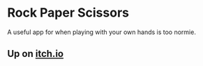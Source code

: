 # Rock Paper Scissors
A useful app for when playing with your own hands is too normie.

## Up on [itch.io](https://natvalentine.itch.io/rock-paper-scissors)
